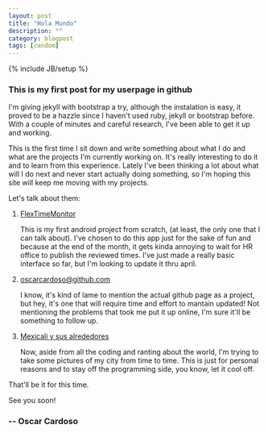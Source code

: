 ```yaml
---
layout: post
title: "Hola Mundo"
description: ""
category: blogpost
tags: [random]
---
```

{% include JB/setup %}

### This is my first post for my userpage in github

I'm giving jekyll with bootstrap a try, although the instalation is easy, it proved to be a hazzle since I haven't used ruby, jekyll or bootstrap before. With a couple of minutes and careful research, I've been able to get it up and working.

This is the first time I sit down and write something about what I do and what are the projects I'm currently working on. It's really interesting to do it and to learn from this experience. Lately I've been thinking a lot about what will I do next and never start actually doing something, so I'm hoping this site will keep me moving with my projects.

Let's talk about them:

1. [FlexTimeMonitor](https://github.com/oscarcardoso/flextimemonitor "FlexTimeMonitor")
	
	This is my first android project from scratch, (at least, the only one that I can talk about). I've chosen to do this app just for the sake of fun and because at the end of the month, it gets kinda annoying to wait for HR office to publish the reviewed times. I've just made a really basic interface so far, but I'm looking to update it thru april. 

2. [oscarcardoso@github.com](http://oscarcardoso.github.com "oscarcardoso@github.com")
	
	I know, it's kind of lame to mention the actual github page as a project, but hey, it's one that will require time and effort to mantain updated! Not mentioning the problems that took me put it up online, I'm sure it'll be something to follow up. 

3. [Mexicali y sus alrededores](https://plus.google.com/photos/111011256838485291859/albums/5809076973738097345 "Mexicali y sus alrededores")

	Now, aside from all the coding and ranting about the world, I'm trying to take some pictures of my city from time to time. This is just for personal reasons and to stay off the programming side, you know, let it cool off.

That'll be it for this time.

See you soon!
### -- Oscar Cardoso